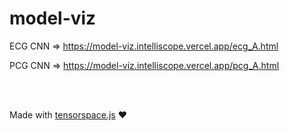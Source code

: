 # model-viz

ECG CNN => https://model-viz.intelliscope.vercel.app/ecg_A.html

PCG CNN => https://model-viz.intelliscope.vercel.app/pcg_A.html

<br>
<br>

Made with [tensorspace.js](https://github.com/tensorspace-team/tensorspace) ♥️
